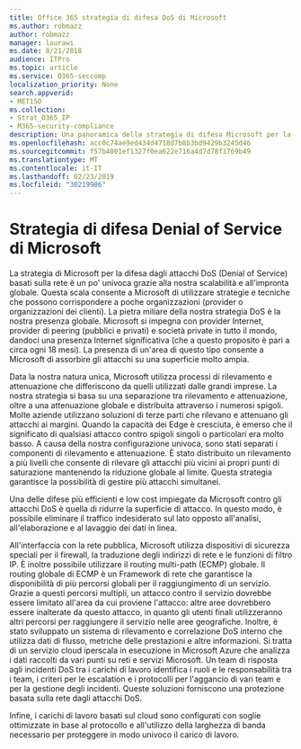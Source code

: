 ```yaml
---
title: Office 365 strategia di difesa DoS di Microsoft
ms.author: robmazz
author: robmazz
manager: laurawi
ms.date: 8/21/2018
audience: ITPro
ms.topic: article
ms.service: O365-seccomp
localization_priority: None
search.appverid:
- MET150
ms.collection:
- Strat_O365_IP
- M365-security-compliance
description: Una panoramica della strategia di difesa Microsoft per la gestione degli attacchi DoS (Denial of Service).
ms.openlocfilehash: acc0c74ae9ed434d4718d7b8b3bd9429b3245d46
ms.sourcegitcommit: f57b4001ef1327f0ea622e716a4d7d78f1769b49
ms.translationtype: MT
ms.contentlocale: it-IT
ms.lasthandoff: 02/23/2019
ms.locfileid: "30219986"
---
```

# <a name="microsofts-denial-of-service-defense-strategy"></a>Strategia di difesa Denial of Service di Microsoft

La strategia di Microsoft per la difesa dagli attacchi DoS (Denial of Service) basati sulla rete è un po' univoca grazie alla nostra scalabilità e all'impronta globale. Questa scala consente a Microsoft di utilizzare strategie e tecniche che possono corrispondere a poche organizzazioni (provider o organizzazioni dei clienti). La pietra miliare della nostra strategia DoS è la nostra presenza globale. Microsoft si impegna con provider Internet, provider di peering (pubblici e privati) e società private in tutto il mondo, dandoci una presenza Internet significativa (che a questo proposito è pari a circa ogni 18 mesi). La presenza di un'area di questo tipo consente a Microsoft di assorbire gli attacchi su una superficie molto ampia.

Data la nostra natura unica, Microsoft utilizza processi di rilevamento e attenuazione che differiscono da quelli utilizzati dalle grandi imprese. La nostra strategia si basa su una separazione tra rilevamento e attenuazione, oltre a una attenuazione globale e distribuita attraverso i numerosi spigoli. Molte aziende utilizzano soluzioni di terze parti che rilevano e attenuano gli attacchi ai margini. Quando la capacità dei Edge è cresciuta, è emerso che il significato di qualsiasi attacco contro spigoli singoli o particolari era molto basso. A causa della nostra configurazione univoca, sono stati separati i componenti di rilevamento e attenuazione. È stato distribuito un rilevamento a più livelli che consente di rilevare gli attacchi più vicini ai propri punti di saturazione mantenendo la riduzione globale al limite. Questa strategia garantisce la possibilità di gestire più attacchi simultanei.

Una delle difese più efficienti e low cost impiegate da Microsoft contro gli attacchi DoS è quella di ridurre la superficie di attacco. In questo modo, è possibile eliminare il traffico indesiderato sul lato opposto all'analisi, all'elaborazione e al lavaggio dei dati in linea.

All'interfaccia con la rete pubblica, Microsoft utilizza dispositivi di sicurezza speciali per il firewall, la traduzione degli indirizzi di rete e le funzioni di filtro IP. È inoltre possibile utilizzare il routing multi-path (ECMP) globale. Il routing globale di ECMP è un Framework di rete che garantisce la disponibilità di più percorsi globali per il raggiungimento di un servizio. Grazie a questi percorsi multipli, un attacco contro il servizio dovrebbe essere limitato all'area da cui proviene l'attacco: altre aree dovrebbero essere inalterate da questo attacco, in quanto gli utenti finali utilizzeranno altri percorsi per raggiungere il servizio nelle aree geografiche. Inoltre, è stato sviluppato un sistema di rilevamento e correlazione DoS interno che utilizza dati di flusso, metriche delle prestazioni e altre informazioni. Si tratta di un servizio cloud iperscala in esecuzione in Microsoft Azure che analizza i dati raccolti da vari punti su reti e servizi Microsoft. Un team di risposta agli incidenti DoS tra i carichi di lavoro identifica i ruoli e le responsabilità tra i team, i criteri per le escalation e i protocolli per l'aggancio di vari team e per la gestione degli incidenti. Queste soluzioni forniscono una protezione basata sulla rete dagli attacchi DoS.

Infine, i carichi di lavoro basati sul cloud sono configurati con soglie ottimizzate in base al protocollo e all'utilizzo della larghezza di banda necessario per proteggere in modo univoco il carico di lavoro.
